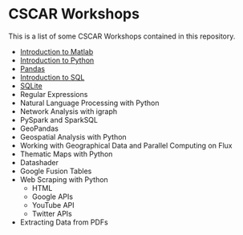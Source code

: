 # CSCAR Workshops
This is a list of some CSCAR Workshops contained in this repository.
- [Introduction to Matlab](matlab)
- [Introduction to Python](python-intro)
- [Pandas](pandas)
- [Introduction to SQL](sql)
- [SQLite](sqlite)
- Regular Expressions
- Natural Language Processing with Python
- Network Analysis with igraph
- PySpark and SparkSQL
- GeoPandas
- Geospatial Analysis with Python
- Working with Geographical Data and Parallel Computing on Flux
- Thematic Maps with Python
- Datashader
- Google Fusion Tables
- Web Scraping with Python
  - HTML
  - Google APIs 
  - YouTube API
  - Twitter APIs
- Extracting Data from PDFs
